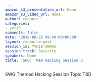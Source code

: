 ```yaml
---
amazon_s3_presentation_url: None
amazon_s3_video_url: None
author: connect
categories:
- yvr18
comments: false
date: '2018-08-22 09:00:00+00:00'
layout: resource-post
session_id: YVR18-SWW05
session_track: Security
speakers: None
title: 'SWG:  Wed Hacking Session 5'
---
```


SWG Themed Hacking Session Topic TBD